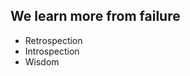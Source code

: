 ## We learn more from failure

 - Retrospection <!-- .element: class="fragment" -->
 - Introspection <!-- .element: class="fragment" -->
 - Wisdom        <!-- .element: class="fragment" -->
